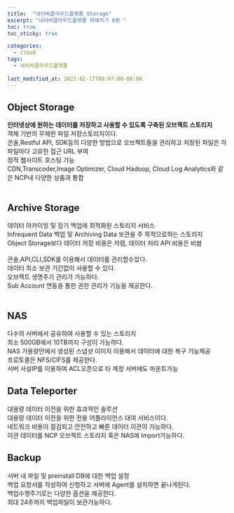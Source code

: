 ```yaml
---
title:  "네이버클라우드플랫폼 Storage"
excerpt: "네이버클라우드플랫폼 파헤치기 6편 "
toc: true
toc_sticky: true

categories:
  - cloud
tags:
  - 네이버클라우드플랫폼
  
last_modified_at: 2021-02-17T08:07:00-08:00
---
```


## Object Storage
__인터넷상에 원하는 데이터를 저장하고 사용할 수 있도록 구축된 오브젝트 스토리지<br>__
객체 기반의 무제한 파일 저장스토리지이다.<br>
콘솔,Restful API, SDK등의 다양한 방법으로 오브젝트들을 관리하고 저장된 파일은 각 파일마다 고유한 접근 URL 부여<br>
정적 웹사이트 호스팅 가능<br>
CDN,Transcoder,Image Optimizer, Cloud Hadoop, Cloud Log Analytics와 같은 NCP내 다양한 상춤과 통합<br><br>

## Archive Storage
데이터 아카이빙 및 장기 백업에 최적화된 스토리지 서비스<br>
Infrequent Data 백업 및 Archiving Data 보관을 주 목적으로하는 스토리지<br>
Object Storage보다 데이터 저장 비용은 저렴, 데이터 처리 API 비용은 비쌈<br><br>
콘솔,API,CLI,SDK를 이용해서 데이터를 관리할수있다.<br>
데이터 최소 보관 기간없이 사용할 수 있다.<br>
오브젝트 생명주기 관리가 가능하다.<br>
Sub Account 연동을 통한 권한 관리가 기능을 제공한다.<br><br>

## NAS
다수의 서버에서 공유하여 사용할 수 있는 스토리지<br>
최소 500GB에서 10TB까지 구성이 가능하다.<br>
NAS 가용량안에서 생성된 스냅샷 이미지 이용해서 데이터에 대한 복구 기능제공<br>
프로토콜은 NFS/CIFS를 제공한다.<br>
서버 사설IP를 이용하여 ACL오픈으로 타 계정 서버에도 마운트가능<br>

## Data Teleporter
대용량 데이터 이전을 위한 효과적인 솔루션<br>
대용량 데이터 이전을 위한 전용 어플라이언스 대여 서비스이다.<br>
네트워크 비용이 절검되고 안전하고 빠른 데이터 이관이 가능하다.<br>
이관 데이터를 NCP 오브젝트 스토리지 혹은 NAS에 Import가능하다.<br>

## Backup
서버 내 파일 및 preinstall DB에 대한 백업 설정<br>
백업 요청서를 작성하여 신청하고 서버에 Agent를 설치하면 끝나게된다.<br>
백업수행주기로는 다양한 옵션을 제공한다.<br>
최대 24주까지 백업파일이 보관가능하다.<br>

